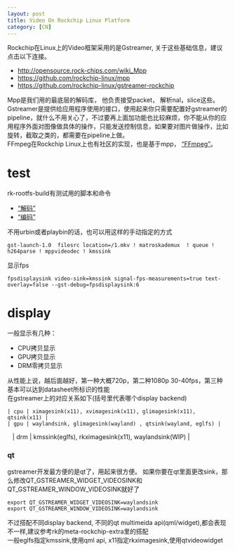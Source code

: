 ```yaml
---
layout: post
title: Video On Rockchip Linux Platform
category: [CN]
---
```


Rockchip在Linux上的Video框架采用的是Gstreamer, 关于这些基础信息，建议点击以下连接。
* http://opensource.rock-chips.com/wiki_Mpp  
* https://github.com/rockchip-linux/mpp  
* https://github.com/rockchip-linux/gstreamer-rockchip

Mpp是我们用的最底层的解码库， 他负责接受packet， 解析nal，slice这些。  
Gstreamer是提供给应用程序使用的接口，使用起来你只需要配置好gstreamer的pipeline，就什么不用关心了，不过要再上面加功能也比较麻烦，你不能从你的应用程序外面对图像做具体的操作，只能发送控制信息，如果要对图片做操作，比如旋转，截取之类的，都需要在pipeline上做。  
FFmpeg在Rockchip Linux上也有社区的实现，也是基于mpp， [“FFmpeg”](https://github.com/LongChair/FFmpeg )。


# test
rk-rootfs-build有测试用的脚本和命令

* [“解码”](https://github.com/rockchip-linux/rk-rootfs-build/blob/master/overlay-debug/usr/local/bin/test_dec-gst.sh  )
* [“编码”](https://github.com/rockchip-linux/rk-rootfs-build/blob/master/overlay-debug/usr/local/bin/test_enc.sh  )

不用urbin或者playbin的话，也可以用这样的手动指定的方式

    gst-launch-1.0  filesrc location=/1.mkv ! matroskademux  ! queue !  h264parse ! mppvideodec ! kmssink

显示fps

    fpsdisplaysink video-sink=kmssink signal-fps-measurements=true text-overlay=false --gst-debug=fpsdisplaysink:6
    
# display

一般显示有几种：
* CPU拷贝显示
* GPU拷贝显示
* DRM零拷贝显示

从性能上说，越后面越好，第一种大概720p，第二种1080p 30-40fps，第三种基本可以达到datasheet所标识的性能  
在gstreamer上的对应关系如下(括号里代表哪个display backend)

    | cpu | ximagesink(x11), xvimagesink(x11), glimagesink(x11), qtsink(x11) | 
    | gpu | waylandsink, glimagesink(wayland) , qtsink(wayland, eglfs) | 
    | drm | kmssink(eglfs), rkximagesink(x11), waylandsink(WIP) | 

### qt
gstreamer开发最方便的是qt了，用起来很方便。
如果你要在qt里面更改sink，那么修改QT_GSTREAMER_WIDGET_VIDEOSINK和QT_GSTREAMER_WINDOW_VIDEOSINK就好了

    export QT_GSTREAMER_WIDGET_VIDEOSINK=waylandsink  
    export QT_GSTREAMER_WINDOW_VIDEOSINK=waylandsink

不过搭配不同display backend, 不同的qt multimeida api(qml/widget),都会表现不一样,建议参考rk的meta-rockchip-extra里的搭配  
一般eglfs指定kmssink,使用qml api, x11指定rkximagesink,使用qtvideowidget

